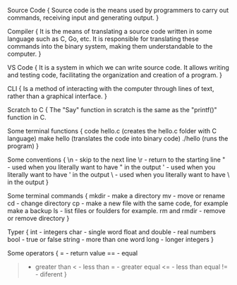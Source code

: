 Source Code {
  Source code is the means used by programmers to carry out commands, receiving input and generating output.
}

Compiler {
  It is the means of translating a source code written in some language such as C, Go, etc. It is responsible for translating these commands into the binary system, making them understandable to the computer.
}

VS Code {
  It is a system in which we can write source code. It allows writing and testing code, facilitating the organization and creation of a program.
}

CLI {
 Is a method of interacting with the computer through lines of text, rather than a graphical interface.
}

Scratch to C {
  The "Say" function in scratch is the same as the "printf()" function in C.

Some terminal functions {
  code hello.c (creates the hello.c folder with C language)
  make hello (translates the code into binary code)
  ./hello (runs the program)
}

Some conventions {
  \n - skip to the next line
  \r - return to the starting line
  \" - used when you literally want to have " in the output
  \' - used when you literally want to have ' in the output
  \\ - used when you literally want to have \ in the output
}

Some terminal commands {
  mkdir - make a directory 
  mv - move or rename 
  cd - change directory
  cp - make a new file with the same code, for example make a backup
  ls - list files or foulders for example.
  rm and rmdir - remove or remove directory
}

Typer {
  int - integers
  char - single word
  float and double - real numbers
  bool - true or false
  string - more than one word
  long - longer integers
}

Some operators {
  = - return value
  == - equal
  > - greater than
  < - less than
  >= - greater equal
  <= - less than equal
  != - diferent
}



  
